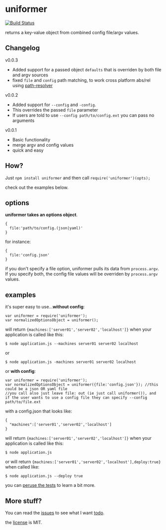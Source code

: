 uniformer
=======

[![Build Status](https://travis-ci.org/b3ngr33ni3r/uniformer.png?branch=master)](https://travis-ci.org/b3ngr33ni3r/uniformer)

returns a key-value object from combined config file/argv values.

## Changelog
v0.0.3

+ Added support for a passed object `defaults` that is overriden by both file and argv sources
+ fixed `file` and `config` path matching, to work cross platform abs/rel using [path-resolver](https://github.com/b3ngr33ni3r/path-resolver)

v0.0.2

+ Added support for `--config` and `-config`.
+ This overrides the passed `file` parameter
+ If users are told to use `--config path/to/config.ext` you can pass no arguments

v0.0.1

+ Basic functionality
+ merge argv and config values
+ quick and easy

## How?

Just `npm install uniformer` and then call `require('uniformer')(opts);`

check out the examples below.



## options

__uniformer takes an options object__.  
  
```
{
  file:'path/to/config.(json|yaml)'
}
```
for instance:
```
{
  file:'config.json'
}
```
if you don't specify a file option, uniformer pulls its data from `process.argv`. If you specify both,
the config file values will be overriden by `process.argv` values.


## examples

it's super easy to use...__without config__:

```
var uniformer = require('uniformer');
var normalizedOptionsObject = uniformer();
```
will return `{machines:['server01','server02','localhost']}` when your application is called like this:
```
$ node application.js --machines server01 server02 localhost
```
or
```
$ node application.js -machines server01 server02 localhost
```    
  
  
or __with config__:
  
```
var uniformer = require('uniformer');
var normalizedOptionsObject = uniformer({file:'config.json'}); //this could be a json OR yaml file
//you call also just leave file: out (ie just call uniformer()), and if the user wants to use a config file they can specify --config path/to/file.ext
```
with a config.json that looks like:
```
{
  "machines":['server01','server02','localhost']
}
```
will return `{machines:['server01','server02','localhost']}` when your application is called like this:
```
$ node application.js
```
or will return `{machines:['server01','server02','localhost'],deploy:true}` when called like:
```
$ node application.js --deploy true
```    

  

you can [peruse the tests](https://github.com/b3ngr33ni3r/uniformer/blob/master/tests) to learn a bit more.


## More stuff?

You can read the [issues](https://github.com/b3ngr33ni3r/uniformer/issues) to see what I want [todo](https://github.com/b3ngr33ni3r/uniformer/issues?labels=todo).  
  
the [license](https://github.com/b3ngr33ni3r/uniformer/blob/master/LICENSE) is MIT.
